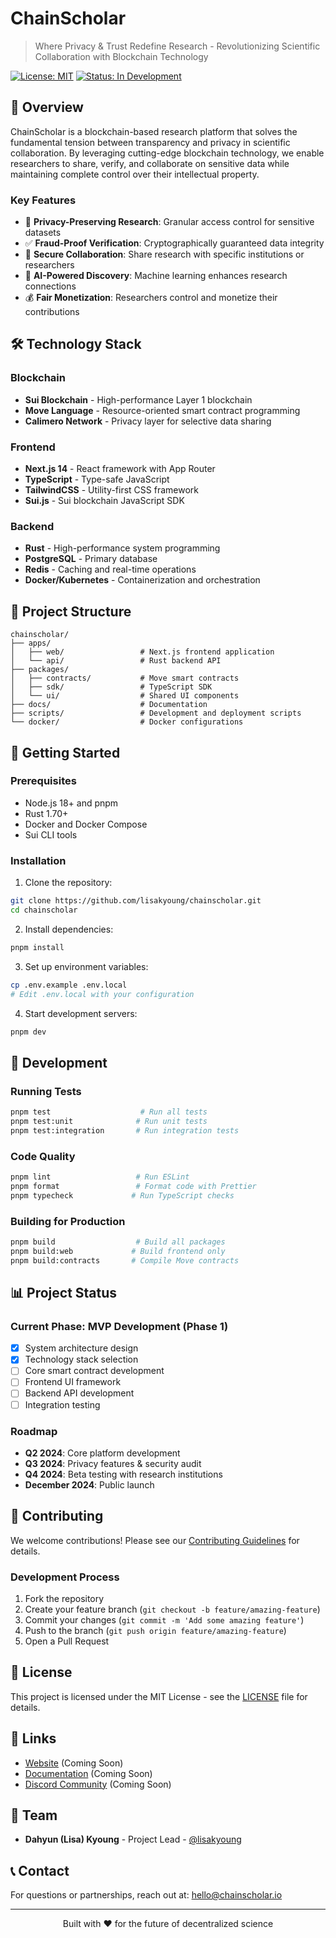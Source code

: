 # ChainScholar

> Where Privacy & Trust Redefine Research - Revolutionizing Scientific Collaboration with Blockchain Technology

[![License: MIT](https://img.shields.io/badge/License-MIT-yellow.svg)](https://opensource.org/licenses/MIT)
[![Status: In Development](https://img.shields.io/badge/Status-In%20Development-orange)](https://github.com/lisakyoung/chainscholar)

## 🚀 Overview

ChainScholar is a blockchain-based research platform that solves the fundamental tension between transparency and privacy in scientific collaboration. By leveraging cutting-edge blockchain technology, we enable researchers to share, verify, and collaborate on sensitive data while maintaining complete control over their intellectual property.

### Key Features

- 🔐 **Privacy-Preserving Research**: Granular access control for sensitive datasets
- ✅ **Fraud-Proof Verification**: Cryptographically guaranteed data integrity
- 🤝 **Secure Collaboration**: Share research with specific institutions or researchers
- 🧠 **AI-Powered Discovery**: Machine learning enhances research connections
- 💰 **Fair Monetization**: Researchers control and monetize their contributions

## 🛠️ Technology Stack

### Blockchain

- **Sui Blockchain** - High-performance Layer 1 blockchain
- **Move Language** - Resource-oriented smart contract programming
- **Calimero Network** - Privacy layer for selective data sharing

### Frontend

- **Next.js 14** - React framework with App Router
- **TypeScript** - Type-safe JavaScript
- **TailwindCSS** - Utility-first CSS framework
- **Sui.js** - Sui blockchain JavaScript SDK

### Backend

- **Rust** - High-performance system programming
- **PostgreSQL** - Primary database
- **Redis** - Caching and real-time operations
- **Docker/Kubernetes** - Containerization and orchestration

## 📁 Project Structure

```
chainscholar/
├── apps/
│   ├── web/                 # Next.js frontend application
│   └── api/                 # Rust backend API
├── packages/
│   ├── contracts/           # Move smart contracts
│   ├── sdk/                 # TypeScript SDK
│   └── ui/                  # Shared UI components
├── docs/                    # Documentation
├── scripts/                 # Development and deployment scripts
└── docker/                  # Docker configurations
```

## 🚦 Getting Started

### Prerequisites

- Node.js 18+ and pnpm
- Rust 1.70+
- Docker and Docker Compose
- Sui CLI tools

### Installation

1. Clone the repository:

```bash
git clone https://github.com/lisakyoung/chainscholar.git
cd chainscholar
```

2. Install dependencies:

```bash
pnpm install
```

3. Set up environment variables:

```bash
cp .env.example .env.local
# Edit .env.local with your configuration
```

4. Start development servers:

```bash
pnpm dev
```

## 🧪 Development

### Running Tests

```bash
pnpm test                    # Run all tests
pnpm test:unit              # Run unit tests
pnpm test:integration       # Run integration tests
```

### Code Quality

```bash
pnpm lint                   # Run ESLint
pnpm format                 # Format code with Prettier
pnpm typecheck             # Run TypeScript checks
```

### Building for Production

```bash
pnpm build                  # Build all packages
pnpm build:web             # Build frontend only
pnpm build:contracts       # Compile Move contracts
```

## 📊 Project Status

### Current Phase: MVP Development (Phase 1)

- [x] System architecture design
- [x] Technology stack selection
- [ ] Core smart contract development
- [ ] Frontend UI framework
- [ ] Backend API development
- [ ] Integration testing

### Roadmap

- **Q2 2024**: Core platform development
- **Q3 2024**: Privacy features & security audit
- **Q4 2024**: Beta testing with research institutions
- **December 2024**: Public launch

## 🤝 Contributing

We welcome contributions! Please see our [Contributing Guidelines](CONTRIBUTING.md) for details.

### Development Process

1. Fork the repository
2. Create your feature branch (`git checkout -b feature/amazing-feature`)
3. Commit your changes (`git commit -m 'Add some amazing feature'`)
4. Push to the branch (`git push origin feature/amazing-feature`)
5. Open a Pull Request

## 📄 License

This project is licensed under the MIT License - see the [LICENSE](LICENSE) file for details.

## 🔗 Links

- [Website](https://chainscholar.io) (Coming Soon)
- [Documentation](https://docs.chainscholar.io) (Coming Soon)
- [Discord Community](https://discord.gg/chainscholar) (Coming Soon)

## 👥 Team

- **Dahyun (Lisa) Kyoung** - Project Lead - [@lisakyoung](https://github.com/lisakyoung)

## 📞 Contact

For questions or partnerships, reach out at: hello@chainscholar.io

---

<p align="center">
  Built with ❤️ for the future of decentralized science
</p>
